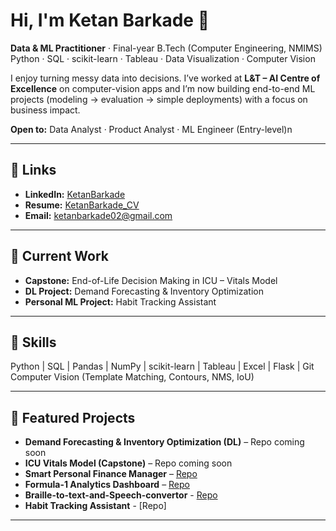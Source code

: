 # Hi, I'm Ketan Barkade 👋

**Data & ML Practitioner** · Final-year B.Tech (Computer Engineering, NMIMS)  
Python · SQL · scikit-learn · Tableau · Data Visualization · Computer Vision

I enjoy turning messy data into decisions. I’ve worked at **L&T – AI Centre of Excellence** on computer-vision apps and I’m now building end-to-end ML projects (modeling → evaluation → simple deployments) with a focus on business impact.

**Open to:** Data Analyst · Product Analyst · ML Engineer (Entry-level)n

---

## 🔗 Links
- **LinkedIn:** [KetanBarkade](https://www.linkedin.com/in/ketanbarkade/) 
- **Resume:** [KetanBarkade_CV](https://drive.google.com/file/d/153S52ulKQPeO9PvIousxAMSdQvnnAxHF/view?usp=drive_link)  
- **Email:** ketanbarkade02@gmail.com  

---

## 📌 Current Work
- **Capstone:** End-of-Life Decision Making in ICU – Vitals Model  
- **DL Project:** Demand Forecasting & Inventory Optimization
- **Personal ML Project:** Habit Tracking Assistant

---

## 📌 Skills
Python | SQL | Pandas | NumPy | scikit-learn | Tableau | Excel | Flask | Git  
Computer Vision (Template Matching, Contours, NMS, IoU)  

---

## 📌 Featured Projects
- **Demand Forecasting & Inventory Optimization (DL)** – Repo coming soon  
- **ICU Vitals Model (Capstone)** – Repo coming soon
- **Smart Personal Finance Manager** – [Repo](https://github.com/KINGERZ02/Smart-Personal-Finance-Manager)
- **Formula-1 Analytics Dashboard** – [Repo](https://github.com/KINGERZ02/F1-Dashboard)
- **Braille-to-text-and-Speech-convertor** - [Repo](https://github.com/KINGERZ02/Braille-to-text-and-Speech-convertor)
- **Habit Tracking Assistant** - [Repo]
 

---
